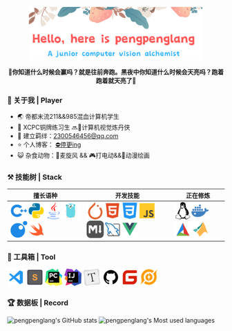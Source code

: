 <p align="center"><img width="80%" src="./img/banner.png" /></a></p>

**<p align="center">📢你知道什么时候会赢吗？就是往前奔跑。黑夜中你知道什么时候会天亮吗？跑着跑着就天亮了🏃<p>**

### 👋 关于我 | Player

- 🌏️ 帝都末流211&&985混血计算机学生
- 🥉 XCPC铜牌练习生 🔜🧙计算机视觉炼丹侠
- 💬 建立羁绊：[2300546456@qq.com](mailto:2300546456@qq.com)
- ⭐ 个人博客： [⛔停更ing](https://pengpenglang.cn/)
- 😺 杂食动物：🍦麦旋风 && 🎮️打电动&&🎨动漫绘画

### ⚒️ 技能树 | Stack

| 擅长语种                                                     | 开发技能                                                     | 正在修炼                                                     |
| ------------------------------------------------------------ | ------------------------------------------------------------ | ------------------------------------------------------------ |
| <code><img height="40" alt="cpp" src="./img/cpp.svg"></code><code><img height="40" alt="python" src="./img/python.svg"></code><code><img height="40" alt="java" src="./img/java.svg"></code><code><img height="40" alt="golang" src="./img/golang.svg"></code><code><img height="40" alt="lua" src="./img/lua.svg"></code><code><img height="40" alt="swift" src="./img/swift.svg"></code> | <code><img height="40" alt="pytorch" src="./img/pytorch.svg"></code><code><img height="40" alt="htmll" src="./img/html.svg"></code><code><img height="40" alt="css" src="./img/css.svg"></code><code><img height="40" alt="js" src="./img/js.svg"></code><code><img height="40" alt="markdown" src="./img/markdown.svg"></code><code><img height="40" alt="mysql" src="./img/mysql.svg"></code><code><img height="40" alt="vue" src="./img/vue.svg"></code> | <code><img height="40" alt="linux" src="./img/linux.svg"></code><code><img height="40" alt="docker" src="./img/docker.svg"></code><code><img height="40" alt="cmake" src="./img/cmake.svg"></code><code><img height="40" alt="matlab" src="./img/matlab.svg"></code> |

### 🧰 工具箱 | Tool

<code><img height="40" alt="vscode" src="./img/vscode.svg"></code>
<code><img height="40" alt="sublime" src="./img/sublime.svg"></code>
<code><img height="40" alt="pycharm" src="./img/pycharm.svg"></code>
<code><img height="40" alt="idea" src="./img/Idea.svg"></code>
<code><img height="40" alt="typora" src="./img/typora.svg"></code>
<code><img height="40" alt="github" src="./img/github.svg"></code>
<code><img height="40" alt="gitee" src="./img/gitee.svg"></code>
<code><img height="40" alt="wangzhe" src="./img/wangzhe.svg"></code>

### 🏆 数据板 | Record

![pengpenglang's GitHub stats](https://github-readme-stats.vercel.app/api?username=pengpenglang&count_private=true&show_icons=true&theme=flag-india&show_owner=true)
![pengpenglang's Most used languages](https://github-readme-stats.vercel.app/api/top-langs/?username=pengpenglang&layout=compact&hide_border=true&langs_count=10)